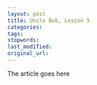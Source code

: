 ```yaml
---
layout: post
title: Uncle Bob, Lesson 5
categories:
tags:
stopwords:
last_modified:
original_url: 
---
```


The article goes here

